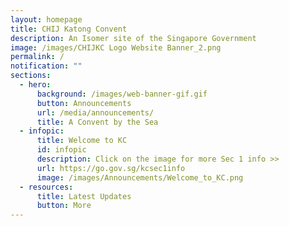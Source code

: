 ```yaml
---
layout: homepage
title: CHIJ Katong Convent
description: An Isomer site of the Singapore Government
image: /images/CHIJKC Logo Website Banner_2.png
permalink: /
notification: ""
sections:
  - hero:
      background: /images/web-banner-gif.gif
      button: Announcements
      url: /media/announcements/
      title: A Convent by the Sea
  - infopic:
      title: Welcome to KC
      id: infopic
      description: Click on the image for more Sec 1 info >>
      url: https://go.gov.sg/kcsec1info
      image: /images/Announcements/Welcome_to_KC.png
  - resources:
      title: Latest Updates
      button: More
---
```

